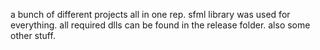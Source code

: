 a bunch of different projects all in one rep. sfml library was used for everything.
all required dlls can be found in the release folder. also some other stuff. 
